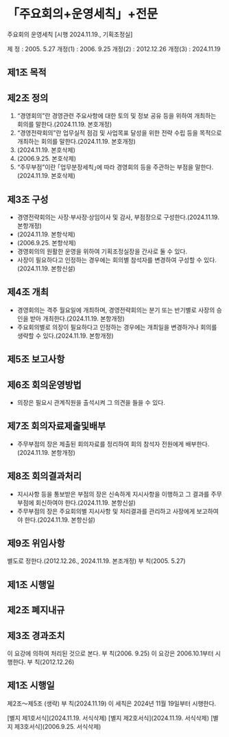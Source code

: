 # 「주요회의+운영세칙」+전문

주요회의 운영세칙
[시행 2024.11.19., 기획조정실]

제   정 : 2005. 5.27
개정(1) : 2006. 9.25
개정(2) : 2012.12.26
개정(3) : 2024.11.19

## 제1조 목적

## 제2조 정의
  1. “경영회의”란 경영관련 주요사항에 대한 토의 및 정보 공유 등을 위하여 개최하는 회의를 말한다.(2024.11.19. 본호개정)
  2. “경영전략회의”란 업무실적 점검 및 사업목표 달성을 위한 전략 수립 등을 목적으로 개최하는 회의를 말한다.(2024.11.19. 본호개정)
  3. (2024.11.19. 본호삭제)
  4. (2006.9.25. 본호삭제)
  5. “주무부점”이란 &#65378;업무분장세칙&#65379;에 따라 경영회의 등을 주관하는 부점을 말한다.(2024.11.19. 본호삭제)

## 제3조 구성
- 경영전략회의는 사장·부사장·상임이사 및 감사, 부점장으로 구성한다.(2024.11.19. 본항개정)
- (2024.11.19. 본항삭제)
- (2006.9.25. 본항삭제)
- 경영회의의 원활한 운영을 위하여 기획조정실장을 간사로 둘 수 있다.
- 사장이 필요하다고 인정하는 경우에는 회의별 참석자를 변경하여 구성할 수 있다.(2024.11.19. 본항신설)

## 제4조 개최
- 경영회의는 격주 월요일에 개최하며, 경영전략회의는 분기 또는 반기별로 사장의 승인을 받아 개최한다.(2024.11.19. 본항개정)
- 주요회의별로 의장이 필요하다고 인정하는 경우에는 개최일을 변경하거나 회의를 생략할 수 있다.(2024.11.19. 본항개정)

## 제5조 보고사항

## 제6조 회의운영방법
- 의장은 필요시 관계직원을 출석시켜 그 의견을 들을 수 있다.

## 제7조 회의자료제출및배부
- 주무부점의 장은 제출된 회의자료를 정리하여 회의 참석자 전원에게 배부한다. (2024.11.19. 본항개정)

## 제8조 회의결과처리
- 지시사항 등을 통보받은 부점의 장은 신속하게 지시사항을 이행하고 그 결과를 주무부점에 회신하여야 한다.(2024.11.19. 본항신설)
- 주무부점의 장은 주요회의별 지시사항 및 처리결과를 관리하고 사장에게 보고하여야 한다.(2024.11.19. 본항신설)

## 제9조 위임사항
  별도로 정한다.(2012.12.26., 2024.11.19. 본조개정)
부      칙(2005. 5.27)
## 제1조 시행일
## 제2조 폐지내규
## 제3조 경과조치
  이 요강에 의하여 처리된 것으로 본다.
부      칙(2006. 9.25)
이 요강은 2006.10.1부터 시행한다.
부      칙(2012.12.26)
## 제1조 시행일
제2조～제5조 (생략)
부      칙(2024.11.19)
이 세칙은 2024년 11월 19일부터 시행한다.

[별지 제1호서식](2024.11.19. 서식삭제)
[별지 제2호서식](2024.11.19. 서식삭제)
[별지 제3호서식](2006.9.25. 서식삭제)
